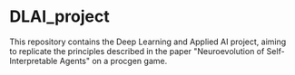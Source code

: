 # DLAI_project
This repository contains the Deep Learning and Applied AI project, aiming to replicate the principles described in the paper "Neuroevolution of Self-Interpretable Agents" on a procgen game.
